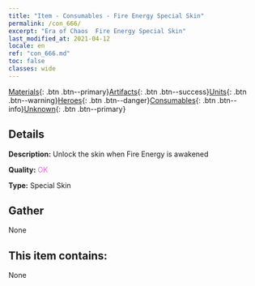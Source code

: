 ```yaml
---
title: "Item - Consumables - Fire Energy Special Skin"
permalink: /con_666/
excerpt: "Era of Chaos  Fire Energy Special Skin"
last_modified_at: 2021-04-12
locale: en
ref: "con_666.md"
toc: false
classes: wide
---
```

 [Materials](/Items/){: .btn .btn--primary}[Artifacts](/Items/Artifacts/){: .btn .btn--success}[Units](/Items/Units/){: .btn .btn--warning}[Heroes](/Items/Heroes/){: .btn .btn--danger}[Consumables](/Items/Consumables/){: .btn .btn--info}[Unknown](/Items/Unknown/){: .btn .btn--primary}

## Details
 **Description:** Unlock the skin when Fire Energy is awakened

 **Quality:** <span style="color: #DA70D6">OK</span>

 **Type:** Special Skin

## Gather

  None

## This item contains:

  None


